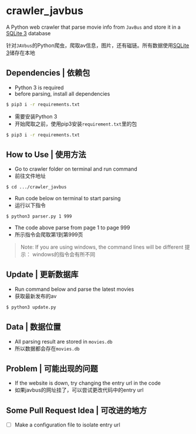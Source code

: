 # crawler_javbus
A Python web crawler that parse movie info from `JavBus` and store it in a [SQLite 3](https://www.sqlite.org/index.html) database

针对`JAVbus`的Python爬虫，爬取av信息，图片，还有磁链。所有数据使用[SQLite 3](https://www.sqlite.org/index.html)储存在本地

## Dependencies | 依赖包
* Python 3 is required
* before parsing, install all dependencies
```bash
$ pip3 i -r requirements.txt
```

* 需要安装Python 3
* 开始爬取之前，使用pip3安装`requirement.txt`里的包
```bash
$ pip3 i -r requirements.txt
```

## How to Use | 使用方法
* Go to crawler folder on terminal and run command
* 前往文件地址
```bash
$ cd .../crawler_javbus
```

* Run code below on terminal to start parsing
* 运行以下指令
```bash
$ python3 parser.py 1 999
```

 * The code above parse from page 1 to page 999
 * 所示指令会爬取第1到第999页
 
> Note: If you are using windows, the command lines will be different  提示： windows的指令会有所不同

## Update | 更新数据库
* Run command below and parse the latest movies
* 获取最新发布的av
```bash
$ python3 update.py
```

## Data | 数据位置
* All parsing result are stored in `movies.db`
* 所以数据都会存在`movies.db`

## Problem | 可能出现的问题
* If the website is down, try changing the entry url in the code
* 如果javbus的网址挂了，可以尝试更改代码中的entry url

## Some Pull Request Idea | 可改进的地方
- [ ] Make a configuration file to isolate entry url
